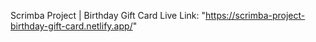 Scrimba Project | Birthday Gift Card
Live Link: "https://scrimba-project-birthday-gift-card.netlify.app/"